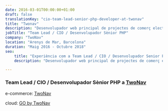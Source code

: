 ```yaml
---
date: 2016-03-01T00:00:00+01:00
draft: false
translationKey: "cio-team-lead-senior-php-developer-at-twonav"
title: "Twonav"
description: "Desenvolupador web principal de projectes de comerç electrònic, el núvol i altres projectes en línia de l'empresa."
jobTitle: "Team Lead / CIO / Desenvolupador Sènior PHP"
company: "TwoNav"
location: "Arenys de Mar, Barcelona"
duration: "Maig 2016 - Octubre 2018"
seo:
    title: "Experiència com a Team Lead / CIO / Desenvolupador Senior PHP a TwoNav"
    description: "Desenvolupador web principal de projectes de comerç electrònic, el núvol i altres projectes en línia de l'empresa"

---
```

### Team Lead / CIO / Desenvolupador Sènior PHP a [TwoNav](https://www.twonav.com/)

e-commerce: [TwoNav](https://www.twonav.com/)

cloud: [GO by TwoNav](https://go.twonav.com/)
